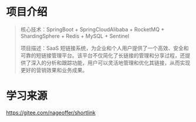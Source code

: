 # 项目介绍
>核心技术：SpringBoot + SpringCloudAlibaba + RocketMQ + ShardingSphere + Redis + MySQL + Sentinel
> 
>项目描述：SaaS 短链接系统，为企业和个人用户提供了一个高效、安全和可靠的短链接管理平台。该平台不仅简化了长链接的管理和分享过程，还提供了深入的分析和跟踪功能，用户可以灵活地管理和优化其链接，从而实现更好的营销效果和业务成果。
# 学习来源
https://gitee.com/nageoffer/shortlink
